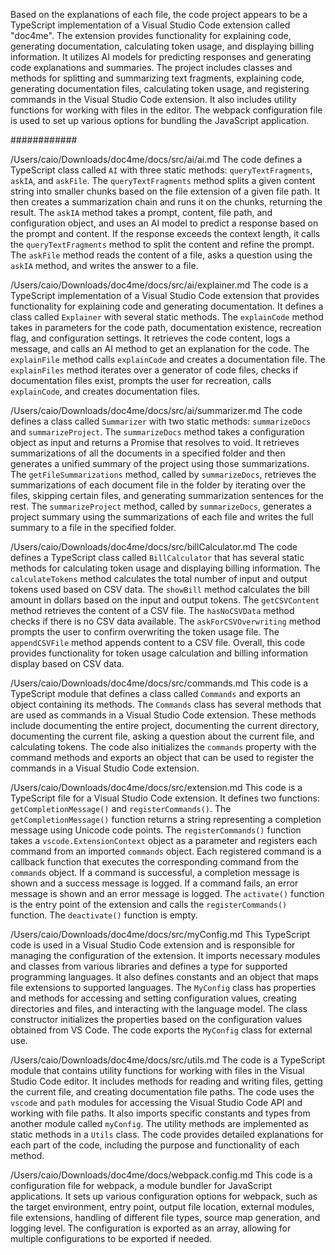 Based on the explanations of each file, the code project appears to be a TypeScript implementation of a Visual Studio Code extension called "doc4me". The extension provides functionality for explaining code, generating documentation, calculating token usage, and displaying billing information. It utilizes AI models for predicting responses and generating code explanations and summaries. The project includes classes and methods for splitting and summarizing text fragments, explaining code, generating documentation files, calculating token usage, and registering commands in the Visual Studio Code extension. It also includes utility functions for working with files in the editor. The webpack configuration file is used to set up various options for bundling the JavaScript application.

############

/Users/caio/Downloads/doc4me/docs/src/ai/ai.md
The code defines a TypeScript class called `AI` with three static methods: `queryTextFragments`, `askIA`, and `askFile`. The `queryTextFragments` method splits a given content string into smaller chunks based on the file extension of a given file path. It then creates a summarization chain and runs it on the chunks, returning the result. The `askIA` method takes a prompt, content, file path, and configuration object, and uses an AI model to predict a response based on the prompt and content. If the response exceeds the context length, it calls the `queryTextFragments` method to split the content and refine the prompt. The `askFile` method reads the content of a file, asks a question using the `askIA` method, and writes the answer to a file.

/Users/caio/Downloads/doc4me/docs/src/ai/explainer.md
The code is a TypeScript implementation of a Visual Studio Code extension that provides functionality for explaining code and generating documentation. It defines a class called `Explainer` with several static methods. The `explainCode` method takes in parameters for the code path, documentation existence, recreation flag, and configuration settings. It retrieves the code content, logs a message, and calls an AI method to get an explanation for the code. The `explainFile` method calls `explainCode` and creates a documentation file. The `explainFiles` method iterates over a generator of code files, checks if documentation files exist, prompts the user for recreation, calls `explainCode`, and creates documentation files.

/Users/caio/Downloads/doc4me/docs/src/ai/summarizer.md
The code defines a class called `Summarizer` with two static methods: `summarizeDocs` and `summarizeProject`. The `summarizeDocs` method takes a configuration object as input and returns a Promise that resolves to void. It retrieves summarizations of all the documents in a specified folder and then generates a unified summary of the project using those summarizations. The `getFileSummarizations` method, called by `summarizeDocs`, retrieves the summarizations of each document file in the folder by iterating over the files, skipping certain files, and generating summarization sentences for the rest. The `summarizeProject` method, called by `summarizeDocs`, generates a project summary using the summarizations of each file and writes the full summary to a file in the specified folder.

/Users/caio/Downloads/doc4me/docs/src/billCalculator.md
The code defines a TypeScript class called `BillCalculator` that has several static methods for calculating token usage and displaying billing information. The `calculateTokens` method calculates the total number of input and output tokens used based on CSV data. The `showBill` method calculates the bill amount in dollars based on the input and output tokens. The `getCSVContent` method retrieves the content of a CSV file. The `hasNoCSVData` method checks if there is no CSV data available. The `askForCSVOverwriting` method prompts the user to confirm overwriting the token usage file. The `appendCSVFile` method appends content to a CSV file. Overall, this code provides functionality for token usage calculation and billing information display based on CSV data.

/Users/caio/Downloads/doc4me/docs/src/commands.md
This code is a TypeScript module that defines a class called `Commands` and exports an object containing its methods. The `Commands` class has several methods that are used as commands in a Visual Studio Code extension. These methods include documenting the entire project, documenting the current directory, documenting the current file, asking a question about the current file, and calculating tokens. The code also initializes the `commands` property with the command methods and exports an object that can be used to register the commands in a Visual Studio Code extension.

/Users/caio/Downloads/doc4me/docs/src/extension.md
This code is a TypeScript file for a Visual Studio Code extension. It defines two functions: `getCompletionMessage()` and `registerCommands()`. The `getCompletionMessage()` function returns a string representing a completion message using Unicode code points. The `registerCommands()` function takes a `vscode.ExtensionContext` object as a parameter and registers each command from an imported `commands` object. Each registered command is a callback function that executes the corresponding command from the `commands` object. If a command is successful, a completion message is shown and a success message is logged. If a command fails, an error message is shown and an error message is logged. The `activate()` function is the entry point of the extension and calls the `registerCommands()` function. The `deactivate()` function is empty.

/Users/caio/Downloads/doc4me/docs/src/myConfig.md
This TypeScript code is used in a Visual Studio Code extension and is responsible for managing the configuration of the extension. It imports necessary modules and classes from various libraries and defines a type for supported programming languages. It also defines constants and an object that maps file extensions to supported languages. The `MyConfig` class has properties and methods for accessing and setting configuration values, creating directories and files, and interacting with the language model. The class constructor initializes the properties based on the configuration values obtained from VS Code. The code exports the `MyConfig` class for external use.

/Users/caio/Downloads/doc4me/docs/src/utils.md
The code is a TypeScript module that contains utility functions for working with files in the Visual Studio Code editor. It includes methods for reading and writing files, getting the current file, and creating documentation file paths. The code uses the `vscode` and `path` modules for accessing the Visual Studio Code API and working with file paths. It also imports specific constants and types from another module called `myConfig`. The utility methods are implemented as static methods in a `Utils` class. The code provides detailed explanations for each part of the code, including the purpose and functionality of each method.

/Users/caio/Downloads/doc4me/docs/webpack.config.md
This code is a configuration file for webpack, a module bundler for JavaScript applications. It sets up various configuration options for webpack, such as the target environment, entry point, output file location, external modules, file extensions, handling of different file types, source map generation, and logging level. The configuration is exported as an array, allowing for multiple configurations to be exported if needed.

